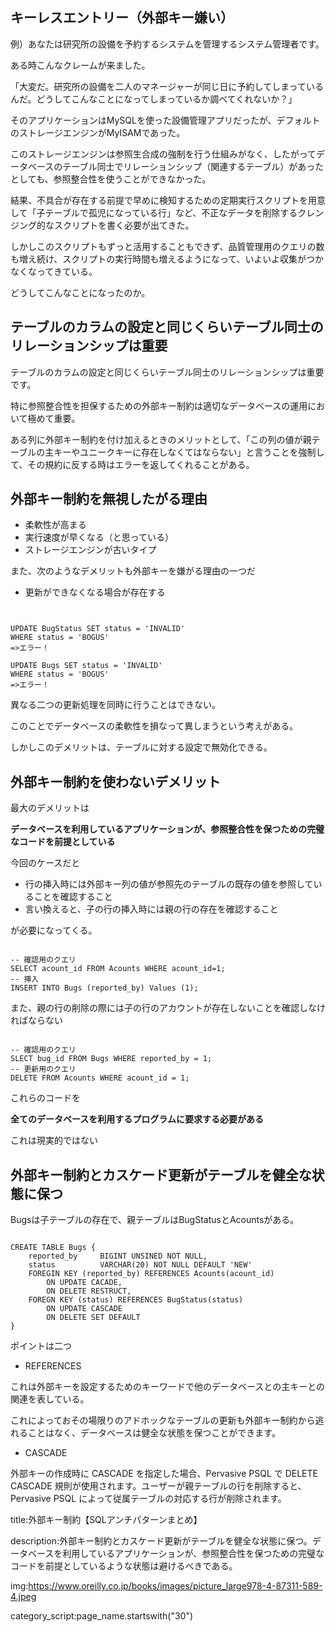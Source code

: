 
## キーレスエントリー（外部キー嫌い）

例）あなたは研究所の設備を予約するシステムを管理するシステム管理者です。

ある時こんなクレームが来ました。

「大変だ。研究所の設備を二人のマネージャーが同じ日に予約してしまっているんだ。どうしてこんなことになってしまっているか調べてくれないか？」

そのアプリケーションはMySQLを使った設備管理アプリだったが、デフォルトのストレージエンジンがMyISAMであった。

このストレージエンジンは参照生合成の強制を行う仕組みがなく、したがってデータベースのテーブル同士でリレーションシップ（関連するテーブル）があったとしても、参照整合性を使うことができなかった。

結果、不具合が存在する前提で早めに検知するための定期実行スクリプトを用意して「子テーブルで孤児になっている行」など、不正なデータを削除するクレンジング的なスクリプトを書く必要が出てきた。

しかしこのスクリプトもずっと活用することもできず、品質管理用のクエリの数も増え続け、スクリプトの実行時間も増えるようになって、いよいよ収集がつかなくなってきている。


どうしてこんなことになったのか。


## テーブルのカラムの設定と同じくらいテーブル同士のリレーションシップは重要

テーブルのカラムの設定と同じくらいテーブル同士のリレーションシップは重要です。

特に参照整合性を担保するための外部キー制約は適切なデータベースの運用において極めて重要。

ある列に外部キー制約を付け加えるときのメリットとして、「この列の値が親テーブルの主キーやユニークキーに存在しなくてはならない」と言うことを強制して、その規約に反する時はエラーを返してくれることがある。

## 外部キー制約を無視したがる理由

- 柔軟性が高まる
- 実行速度が早くなる（と思っている）
- ストレージエンジンが古いタイプ

また、次のようなデメリットも外部キーを嫌がる理由の一つだ

- 更新ができなくなる場合が存在する

<pre><code>

UPDATE BugStatus SET status = 'INVALID'
WHERE status = 'BOGUS'
=>エラー！

UPDATE Bugs SET status = 'INVALID'
WHERE status = 'BOGUS'
=>エラー！
</code></pre>

異なる二つの更新処理を同時に行うことはできない。

このことでデータベースの柔軟性を損なって異しまうという考えがある。

しかしこのデメリットは、テーブルに対する設定で無効化できる。



## 外部キー制約を使わないデメリット

最大のデメリットは

<strong>
データベースを利用しているアプリケーションが、参照整合性を保つための完璧なコードを前提としている
</strong>

今回のケースだと

- 行の挿入時には外部キー列の値が参照先のテーブルの既存の値を参照していることを確認すること
- 言い換えると、子の行の挿入時には親の行の存在を確認すること

が必要になってくる。

<pre><code>
-- 確認用のクエリ
SELECT acount_id FROM Acounts WHERE acount_id=1;
-- 挿入
INSERT INTO Bugs (reported_by) Values (1);
</code></pre>

また、親の行の削除の際には子の行のアカウントが存在しないことを確認しなければならない

<pre><code>
-- 確認用のクエリ
SLECT bug_id FROM Bugs WHERE reported_by = 1;
-- 更新用のクエリ
DELETE FROM Acounts WHERE acount_id = 1;
</code></pre>

これらのコードを

<strong>
全てのデータベースを利用するプログラムに要求する必要がある
</strong>

これは現実的ではない



## 外部キー制約とカスケード更新がテーブルを健全な状態に保つ

Bugsは子テーブルの存在で、親テーブルはBugStatusとAcountsがある。

<pre><code>
CREATE TABLE Bugs {
    reported_by     BIGINT UNSINED NOT NULL,
    status          VARCHAR(20) NOT NULL DEFAULT 'NEW'
    FOREGIN KEY (reported_by) REFERENCES Acounts(acount_id) 
        ON UPDATE CACADE,
        ON DELETE RESTRUCT,
    FOREGN KEY (status) REFERENCES BugStatus(status)
        ON UPDATE CASCADE
        ON DELETE SET DEFAULT
}
</code></pre>

ポイントは二つ

- REFERENCES

これは外部キーを設定するためのキーワードで他のデータベースとの主キーとの関連を表している。

これによっておその場限りのアドホックなテーブルの更新も外部キー制約から逃れることはなく、データベースは健全な状態を保つことができます。

- CASCADE

外部キーの作成時に CASCADE を指定した場合、Pervasive PSQL で DELETE CASCADE 規則が使用されます。ユーザーが親テーブルの行を削除すると、Pervasive PSQL によって従属テーブルの対応する行が削除されます。






title:外部キー制約【SQLアンチパターンまとめ】

description:外部キー制約とカスケード更新がテーブルを健全な状態に保つ。データベースを利用しているアプリケーションが、参照整合性を保つための完璧なコードを前提としているような状態は避けるべきである。

img:https://www.oreilly.co.jp/books/images/picture_large978-4-87311-589-4.jpeg

category_script:page_name.startswith("30")




